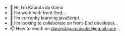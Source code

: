 - 👋 Hi, I’m Kaúnda da Gama
- 👀 I’m work with front-End...
- 🌱 I’m currently learning javaScript...
- 💞️ I’m looking to collaborate on  front-End developer...
- 📫 How to reach on dannydagamaisutic@gmail.com ..

<!---
KaundaDaniel/KaundaDaniel is a ✨ special ✨ repository because its `README.md` (this file) appears on your GitHub profile.
You can click the Preview link to take a look at your changes.
--->
